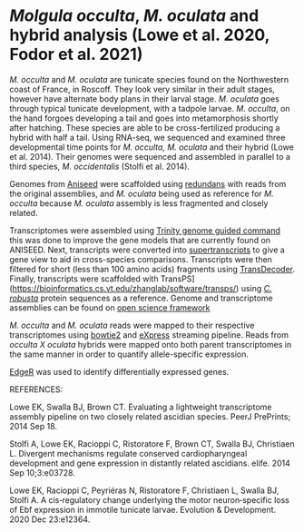 # _Molgula occulta_, _M. oculata_ and hybrid analysis (Lowe et al. 2020, Fodor et al. 2021)
_M. occulta_ and _M. oculata_ are tunicate species found on the Northwestern coast of France, in Roscoff. They look very similar in their adult stages, however have alternate body plans in their larval stage. _M. oculata_ goes through typical tunicate development, with a tadpole larvae. _M. occulta_, on the hand forgoes developing a tail and goes into metamorphosis shortly after hatching. These species are able to be cross-fertilized producing a hybrid with half a tail. Using RNA-seq, we sequenced and examined three developmental time points for _M. occulta, M. oculata_ and their hybrid (Lowe et al. 2014). Their genomes were sequenced and assembled in parallel to a third species, _M. occidentalis_ (Stolfi et al. 2014).

Genomes from [Aniseed](https://aniseed.cnrs.fr) were scaffolded using [redundans](https://github.com/lpryszcz/redundans) with reads from the original assemblies, and _M. oculata_ being used as reference for _M. occulta_ because _M. oculata_ assembly is less fragmented and closely related. 

Transcriptomes were assembled using [Trinity genome guided command](https://github.com/trinityrnaseq/RagonInst_Sept2017_Workshop/wiki/genome_guided_trinity) this was done to improve the gene models that are currently found on ANISEED. Next, transcripts were converted into [supertranscripts](https://github.com/trinityrnaseq/trinityrnaseq/wiki/SuperTranscripts) to give a gene view to aid in cross-species comparisons. Transcripts were then filtered for short (less than 100 amino acids) fragments using [TransDecoder](https://github.com/TransDecoder/TransDecoder). Finally, transcripts were scaffolded with TransPS](https://bioinformatics.cs.vt.edu/zhanglab/software/transps/) using [*C. robusta*](https://www.aniseed.cnrs.fr/aniseed/download/download_data) protein sequences as a reference. 
Genome and transcriptome assemblies can be found on [open science framework](https://osf.io/mj3r7/)

_M. occulta_ and _M. oculata_ reads were mapped to their respective transcriptomes using [bowtie2](https://github.com/BenLangmead/bowtie2) and [eXpress](https://pachterlab.github.io/eXpress/overview.html) streaming pipeline. Reads from _occulta X oculata_ hybrids were mapped onto both parent transcriptomes in the same manner in order to quantify allele-specific expression. 

[EdgeR](https://www.bioconductor.org/packages/devel/bioc/vignettes/edgeR/inst/doc/edgeRUsersGuide.pdf) was used to identify differentially expressed genes. 

REFERENCES:

Lowe EK, Swalla BJ, Brown CT. Evaluating a lightweight transcriptome assembly pipeline on two closely related ascidian species. PeerJ PrePrints; 2014 Sep 18.

Stolfi A, Lowe EK, Racioppi C, Ristoratore F, Brown CT, Swalla BJ, Christiaen L. Divergent mechanisms regulate conserved cardiopharyngeal development and gene expression in distantly related ascidians. elife. 2014 Sep 10;3:e03728.

Lowe EK, Racioppi C, Peyriéras N, Ristoratore F, Christiaen L, Swalla BJ, Stolfi A. A cis‐regulatory change underlying the motor neuron‐specific loss of Ebf expression in immotile tunicate larvae. Evolution & Development. 2020 Dec 23:e12364.
